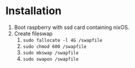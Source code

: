 # Installation

1. Boot raspberry with ssd card containing nixOS.
2. Create fileswap
    1. `sudo fallocate -l 4G /swapfile`
    2. `sudo chmod 600 /swapfile`
    3. `sudo mkswap /swapfile`
    4. `sudo swapon /swapfile`

